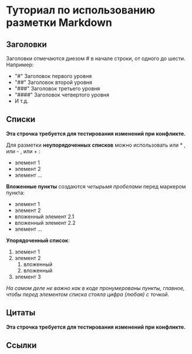 # Туториал по использованию разметки Markdown
## Заголовки
Заголовки отмечаются диезом # в начале строки, от одного до шести. Например:

* "#" Заголовок первого уровня
* "##" Заголовок второй уровня
* "###" Заголовок третьего уровня
* "####" Заголовок четвертого уровня
* И т.д.

## Списки
**Эта строчка требуется для тестирования изменений при конфликте.**

Для разметки **неупорядоченных списков** можно использовать или * , или - , или + :
- элемент 1
- элемент 2
- элемент ...

**Вложенные пункты** создаются *четырьмя пробелами* перед
маркером пункта:
* элемент 1
* элемент 2
 * вложенный элемент 2.1
 * вложенный элемент 2.2
* элемент ...

**Упорядоченный список**:
1. элемент 1
2. элемент 2
   1. вложенный
   2. вложенный
3. элемент 3

*На самом деле не важно как в коде пронумерованы пункты,
главное, чтобы перед элементом списка стояла цифра
(любая) с точкой*.

## Цитаты
**Эта строчка требуется для тестирования изменений при конфликте.**

## Ссылки